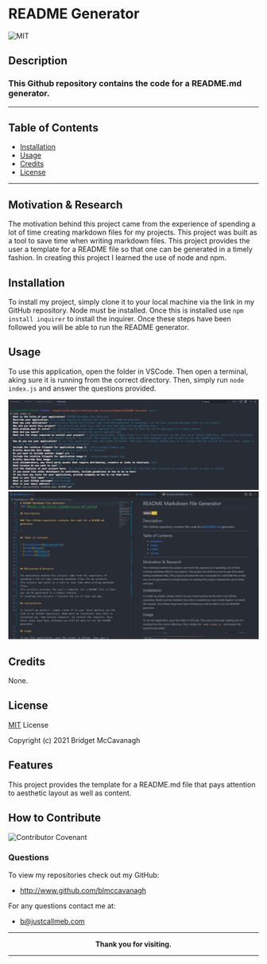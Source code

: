 # README Generator
![MIT](https://img.shields.io/badge/license-MIT-yellow)

## Description

### This Github repository contains the code for a README.md generator.

---

## Table of Contents

* [Installation](#installation)
* [Usage](#usage)
* [Credits](#credits)
* [License](#license)

---

## Motivation & Research

The motivation behind this project came from the experience of spending a lot of time creating markdown files for my projects.
This project was built as a tool to save time when writing markdown files.
This project provides the user a template for a README file so that one can be generated in a timely fashion.
In creating this project I learned the use of node and npm.

## Installation

To install my project, simply clone it to your local machine via the link in my GitHub repository. Node must be installed. Once this is installed use ```npm install inquirer``` to install the inquirer. Once these steps have been followed you will be able to run the README generator.

## Usage

To use this application, open the folder in VSCode. Then open a terminal, aking sure it is running from the correct directory. Then, simply run ```node index.js``` and answer the questions provided.

![README generator questions in the terminal.](./assets/images/image1.jpg)
![Generated README.md file.](./assets/images/image2.jpg)

## Credits

None.

## License


<a href="https://choosealicense.com/licenses/mit/">MIT</a> License

Copyright (c) 2021 Bridget McCavanagh


## Features

This project provides the template for a README.md file that pays attention to aesthetic layout as well as content.

## How to Contribute

![Contributor Covenant](https://img.shields.io/badge/Contributor%20Covenant-2.0-4baaaa.svg)



### Questions

To view my repositories check out my GitHub:

* http://www.github.com/blmccavanagh

For any questions contact me at:

* b@justcallmeb.com

---

<div align="center">

**Thank you for visiting.**

</div>

---
